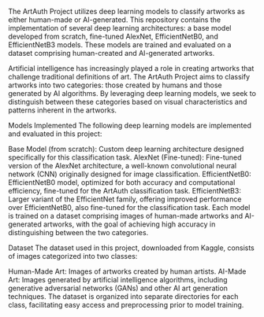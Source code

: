 The ArtAuth Project utilizes deep learning models to classify artworks as either human-made or AI-generated. This repository contains the implementation of several deep learning architectures: a base model developed from scratch, fine-tuned AlexNet, EfficientNetB0, and EfficientNetB3 models. These models are trained and evaluated on a dataset comprising human-created and AI-generated artworks.

Artificial intelligence has increasingly played a role in creating artworks that challenge traditional definitions of art. The ArtAuth Project aims to classify artworks into two categories: those created by humans and those generated by AI algorithms. By leveraging deep learning models, we seek to distinguish between these categories based on visual characteristics and patterns inherent in the artworks.

Models Implemented
The following deep learning models are implemented and evaluated in this project:

Base Model (from scratch): Custom deep learning architecture designed specifically for this classification task.
AlexNet (Fine-tuned): Fine-tuned version of the AlexNet architecture, a well-known convolutional neural network (CNN) originally designed for image classification.
EfficientNetB0: EfficientNetB0 model, optimized for both accuracy and computational efficiency, fine-tuned for the ArtAuth classification task.
EfficientNetB3: Larger variant of the EfficientNet family, offering improved performance over EfficientNetB0, also fine-tuned for the classification task.
Each model is trained on a dataset comprising images of human-made artworks and AI-generated artworks, with the goal of achieving high accuracy in distinguishing between the two categories.

Dataset
The dataset used in this project, downloaded from Kaggle, consists of images categorized into two classes:

Human-Made Art: Images of artworks created by human artists.
AI-Made Art: Images generated by artificial intelligence algorithms, including generative adversarial networks (GANs) and other AI art generation techniques.
The dataset is organized into separate directories for each class, facilitating easy access and preprocessing prior to model training.
